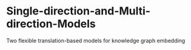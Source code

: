 # Single-direction-and-Multi-direction-Models
Two flexible translation-based models for knowledge graph embedding
